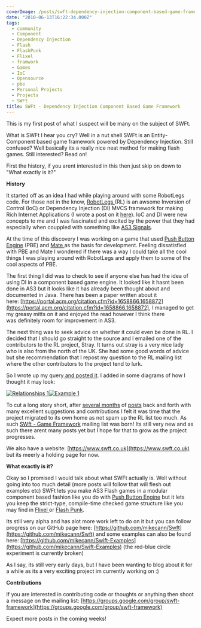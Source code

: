 ```yaml
---
coverImage: /posts/swft-dependency-injection-component-based-game-framework/cover.jpg
date: "2010-06-13T16:22:34.000Z"
tags:
  - community
  - Component
  - Dependency Injection
  - Flash
  - FlashPunk
  - Flixel
  - framwork
  - Games
  - IoC
  - Opensource
  - pbe
  - Personal Projects
  - Projects
  - SWFt
title: SWFt - Dependency Injection Component Based Game Framework
---
```


This is my first post of what I suspect will be many on the subject of SWFt.

What is SWFt I hear you cry? Well in a nut shell SWFt is an Entity-Component based game framework powered by Dependency Injection. Still confused? Well basically its a really nice neat method for making flash games. Still interested? Read on!

<!-- more -->

First the history, if you arent interested in this then just skip on down to "What exactly is it?"

**History**

It started off as an idea I had while playing around with some RobotLegs code. For those not in the know, [RobotLegs ](https://www.robotlegs.org/) (RL) is an awsome Inversion of Control (IoC) or Dependency Injection (DI) MVCS framework for making Rich Internet Applications (I wrote a post on it [here](https://mikecann.co.uk/programming/on-the-bleeding-edge/)). IoC and DI were new concepts to me and I was fascinated and excited by the power that they had especially when couppled with something like [AS3 Signals](https://github.com/robertpenner/as3-signals).

At the time of this discovery I was working on a game that used [Push Button Engine](https://pushbuttonengine.com/) (PBE) and [Mate ](https://mate.asfusion.com/)as the basis for development. Feeling dissatisfied with PBE and Mate I wondered if there was a way I could take all the cool things I was playing around with RobotLegs and apply them to some of the cool aspects of PBE.

The first thing I did was to check to see if anyone else has had the idea of using DI in a component based game engine. It looked like it hasnt been done in AS3 but it looks like it has already been thought about and documented in Java. There has been a paper written about it here: [https://portal.acm.org/citation.cfm?id=1658866.1658872](https://portal.acm.org/citation.cfm?id=1658866.1658872), I managed to get my greasy mitts on it and enjoyed the read however I think there was definitely room for improvement in AS3.

The next thing was to seek advice on whether it could even be done in RL. I decided that I should go straight to the source and I emailed one of the contributors to the RL project, Stray. It turns out stray is a very nice lady who is also from the north of the UK. She had some good words of advice but she recommendation that I repost my question to the RL mailing list where the other contributors to the project tend to lurk.

So I wrote up my query[ and posted it](https://groups.google.com/group/robotlegs/browse_thread/thread/f7e325c5caf14d93). I added in some diagrams of how I thought it may look:

[![](/wp-content/uploads/2010/06/Relationships-1-300x259.png "Relationships 1")](/wp-content/uploads/2010/06/Relationships-1.png)[![](/wp-content/uploads/2010/06/Example-1-300x161.png "Example 1")](/wp-content/uploads/2010/06/Example-1.png)

To cut a long story short, after [several months](https://groups.google.com/group/robotlegs/browse_thread/thread/4833ba99cd12b25a) of [posts](https://groups.google.com/group/robotlegs/browse_thread/thread/4d3eb6d8f8dd64bc#) back and forth with many excellent suggestions and contributions I felt it was time that the project migrated to its own home as not spam up the RL list too much. As such [SWft - Game Framework](https://groups.google.com/group/swft-framework) mailing list was born! Its still very new and as such there arent many posts yet but I hope for that to grow as the project progresses.

We also have a website: [https://www.swft.co.uk](https://www.swft.co.uk) but its meerly a holding page for now.

**What exactly is it?**

Okay so I promised I would talk about what SWFt actually is. Well without going into too much detail (more posts will follow that will flesh out examples etc) SWFt lets you make AS3 Flash games in a modular component based fashion like you do with [Push Button Engine](https://pushbuttonengine.com/) but it lets you keep the strict-type, compile-time checked game structure like you may find in [Flixel ](https://flixel.org/)or [Flash Punk](https://flashpunk.net/).

Its still very alpha and has alot more work left to do on it but you can follow progress on our GitHub page here: [https://github.com/mikecann/Swft](https://github.com/mikecann/Swft) and some examples can also be found here: [https://github.com/mikecann/Swift-Examples](https://github.com/mikecann/Swift-Examples) (the red-blue circle experiment is currently broken)

As I say, its still very early days, but I have been wanting to blog about it for a while as its a very exciting project im currently working on :)

**Contributions**

If you are interested in contributing code or thoughts or anything then shoot a message on the mailing list: [https://groups.google.com/group/swft-framework](https://groups.google.com/group/swft-framework)

Expect more posts in the coming weeks!
